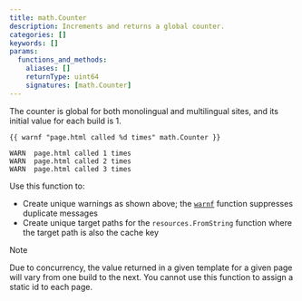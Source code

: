 ```yaml
---
title: math.Counter
description: Increments and returns a global counter.
categories: []
keywords: []
params:
  functions_and_methods:
    aliases: []
    returnType: uint64
    signatures: [math.Counter]
---
```


The counter is global for both monolingual and multilingual sites, and its initial value for each build is&nbsp;1.

```go-html-template {file="layouts/page.html"}
{{ warnf "page.html called %d times" math.Counter }}
```

```text
WARN  page.html called 1 times
WARN  page.html called 2 times
WARN  page.html called 3 times
```

Use this function to:

- Create unique warnings as shown above; the [`warnf`] function suppresses duplicate messages
- Create unique target paths for the `resources.FromString` function where the target path is also the cache key

> [!note]
> Due to concurrency, the value returned in a given template for a given page will vary from one build to the next. You cannot use this function to assign a static id to each page.

[`warnf`]: /functions/fmt/warnf/
